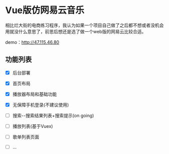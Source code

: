 # Vue版仿网易云音乐

相比烂大街的电商练习程序，我认为如果一个项目自己做了之后都不想或者没机会用就没什么意思了，前思后想还是选了做一个web版的网易云比较合适。

demo：http://47.115.46.80

## 功能列表

- [x] 后台部署

- [x] 首页布局

- [x] 播放器布局和基础功能

- [x] 无保障手机登录(不建议使用)

- [ ] 搜索--搜索结果列表+搜索提示(on going)

- [ ] 播放列表(基于Vuex)

- [ ] 歌单列表页面

- [ ] ...

  

